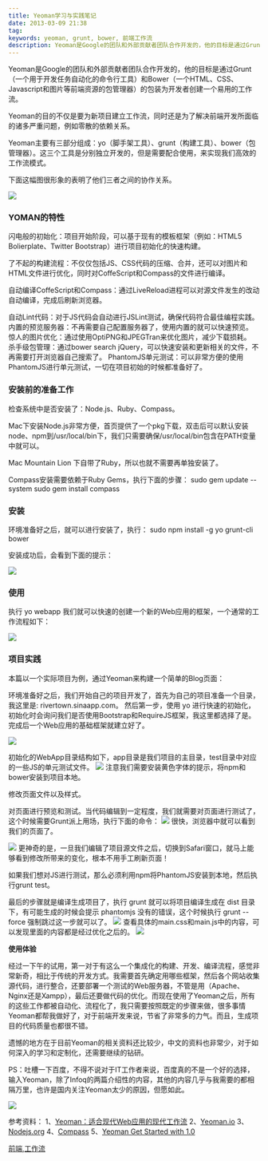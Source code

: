 ```yaml
---
title: Yeoman学习与实践笔记
date: 2013-03-09 21:38
tag: 
keywords: yeoman, grunt, bower, 前端工作流
description: Yeoman是Google的团队和外部贡献者团队合作开发的，他的目标是通过Grunt（一个用于开发任务自动化的命令行工具）和Bower（一个HTML、CSS、Javascript和图片等前端资源的包管理器）的包装为开发者创建一个易用的工作流。
---
```


Yeoman是Google的团队和外部贡献者团队合作开发的，他的目标是通过Grunt（一个用于开发任务自动化的命令行工具）和Bower（一个HTML、CSS、Javascript和图片等前端资源的包管理器）的包装为开发者创建一个易用的工作流。


Yeoman的目的不仅是要为新项目建立工作流，同时还是为了解决前端开发所面临的诸多严重问题，例如零散的依赖关系。


Yeoman主要有三部分组成：yo（脚手架工具）、grunt（构建工具）、bower（包管理器）。这三个工具是分别独立开发的，但是需要配合使用，来实现我们高效的工作流模式。

下面这幅图很形象的表明了他们三者之间的协作关系。

![](./20130309-yeoman/09214923-27fe6dea6eb34f468e601589ea83a675.png)

### **YOMAN的特性**

闪电般的初始化：项目开始阶段，可以基于现有的模板框架（例如：HTML5 Bolierplate、Twitter Bootstrap）进行项目初始化的快速构建。

了不起的构建流程：不仅仅包括JS、CSS代码的压缩、合并，还可以对图片和HTML文件进行优化，同时对CoffeScript和Compass的文件进行编译。

自动编译CoffeScript和Compass：通过LiveReload进程可以对源文件发生的改动自动编译，完成后刷新浏览器。

自动Lint代码：对于JS代码会自动进行JSLint测试，确保代码符合最佳编程实践。
内置的预览服务器：不再需要自己配置服务器了，使用内置的就可以快速预览。
惊人的图片优化：通过使用OptiPNG和JPEGTran来优化图片，减少下载损耗。
杀手级包管理：通过bower search jQuery，可以快速安装和更新相关的文件，不再需要打开浏览器自己搜索了。
PhantomJS单元测试：可以非常方便的使用PhantomJS进行单元测试，一切在项目初始的时候都准备好了。


### **安装前的准备工作**

检查系统中是否安装了：Node.js、Ruby、Compass。

Mac下安装Node.js非常方便，首页提供了一个pkg下载，双击后可以默认安装node、npm到/usr/local/bin下，我们只需要确保/usr/local/bin包含在PATH变量中就可以。

Mac Mountain Lion 下自带了Ruby，所以也就不需要再单独安装了。

Compass安装需要依赖于Ruby Gems，执行下面的步骤：
sudo gem update --system
sudo gem install compass

### **安装**

环境准备好之后，就可以进行安装了，执行：
sudo npm install -g yo grunt-cli bower

安装成功后，会看到下面的提示：

![](./20130309-yeoman/09214959-ab7a06cafa054e23b9b0bcd2a2a9e823.png)

### **使用**

执行 yo webapp 我们就可以快速的创建一个新的Web应用的框架，一个通常的工作流程如下：

![](./20130309-yeoman/09215029-0e373ecbed66473789272c4699425e6a.png)

### **项目实践**

本篇以一个实际项目为例，通过Yeoman来构建一个简单的Blog页面：

环境准备好之后，我们开始自己的项目开发了，首先为自己的项目准备一个目录，我这里是: rivertown.sinaapp.com。
然后第一步，使用 yo 进行快速的初始化，初始化时会询问我们是否使用Bootstrap和RequireJS框架，我这里都选择了是。完成后一个Web应用的基础框架就建立好了。

![](./20130309-yeoman/09215059-cb58523abf2d4acf958a3b76ea2a3e15.png)

初始化的WebApp目录结构如下，app目录是我们项目的主目录，test目录中对应的一些JS的单元测试文件。
![](./20130309-yeoman/09215127-478ec4003df249619923158eecb0b4d7.png)
注意我们需要安装黄色字体的提示，将npm和bower安装到项目本地。


修改页面文件以及样式。

对页面进行预览和测试。当代码编辑到一定程度，我们就需要对页面进行测试了，这个时候需要Grunt派上用场，执行下面的命令：
![](./20130309-yeoman/09215153-ce88f2339c8e474496446908d2f6ce38.png)
很快，浏览器中就可以看到我们的页面了。

![](./20130309-yeoman/09215212-679713b408474d1db70976d25011fc26.png)
更神奇的是，一旦我们编辑了项目源文件之后，切换到Safari窗口，就马上能够看到修改所带来的变化，根本不用手工刷新页面！

如果我们想对JS进行测试，那么必须利用npm将PhantomJS安装到本地，然后执行grunt test。

最后的步骤就是编译生成项目了，执行 grunt 就可以将项目编译生成在 dist 目录下，有可能生成的时候会提示 phantomjs 没有的错误，这个时候执行 grunt --force 强制跳过这一步就可以了。
![](./20130309-yeoman/09215247-a611b7f409bf427c831ae476bc7991a9.png)
查看具体的main.css和main.js中的内容，可以发现里面的内容都是经过优化之后的。
![](./20130309-yeoman/09215303-7bddc52fb2974029b17d7d0f896e57aa.png)


**使用体验**


经过一下午的试用，第一对于有这么一个集成化的构建、开发、编译流程，感觉非常新奇，相比于传统的开发方式。我需要首先确定用哪些框架，然后各个网站收集源代码，进行整合，还要部署一个测试的Web服务器，不管是用（Apache、Nginx还是Xampp），最后还要做代码的优化。而现在使用了Yeoman之后，所有的这些工作都被自动化、流程化了，我只需要按照既定的步骤来做，很多事情Yeoman都帮我做好了，对于前端开发来说，节省了非常多的力气。而且，生成项目的代码质量也都很不错。


遗憾的地方在于目前Yeoman的相关资料还比较少，中文的资料也非常少，对于如何深入的学习和定制化，还需要继续的钻研。


PS：吐槽一下百度，不得不说对于IT工作者来说，百度真的不是一个好的选择，输入Yeoman，除了Infoq的两篇介绍性的内容，其他的内容几乎与我需要的都相隔万里，也许是国内关注Yeoman太少的原因，但愿如此。


![](./20130309-yeoman/39469-20180710163655709-89635310.png)

参考资料：
1、[Yeoman：适合现代Web应用的现代工作流](http://dl.cdn.chip.eu/downloads/224463/Snow_Leopard_EN.zip?cid=5721758&platform=dcu&1362754176-1362761676-1c6561-B-a3c135af25f380ada9886c5071a2a788)
2、[Yeoman.io](http://yeoman.io/)
3、[Nodejs.org](http://nodejs.org/)
4、[Compass](http://compass-style.org/install/)
5、[Yeoman Get Started with 1.0](https://github.com/yeoman/yeoman/wiki/Getting-started-with-1.0)


[前端](http://technorati.com/tag/%E5%89%8D%E7%AB%AF),[工作流](http://technorati.com/tag/%E5%B7%A5%E4%BD%9C%E6%B5%81)













